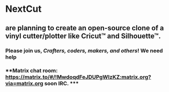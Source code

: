 # NextCut
## are planning to create an open-source clone of a vinyl cutter/plotter like Cricut™  and Silhouette™. 
### Please join us, ***Crafters, coders, makers, and others***! We need help
### **Matrix chat room: https://matrix.to/#/!MwdoqdFeJDUPgWIzKZ:matrix.org?via=matrix.org soon IRC. ***

